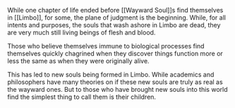 While one chapter of life ended before [[Wayward Soul]]s find themselves in [[Limbo]], for some, the plane of judgment is the beginning. While, for all intents and purposes, the souls that wash ashore in Limbo are dead, they are very much still living beings of flesh and blood.

Those who believe themselves immune to biological processes find themselves quickly chagrined when they discover things function more or less the same as when they were originally alive.

This has led to new souls being formed in Limbo. While academics and philosophers have many theories on if these new souls are truly as real as the wayward ones. But to those who have brought new souls into this world find the simplest thing to call them is their children.